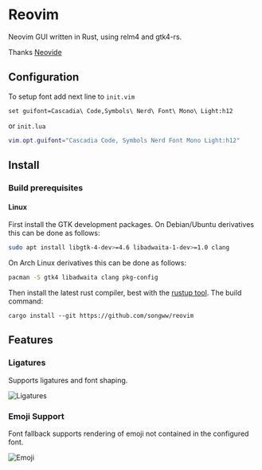 # Reovim

Neovim GUI written in Rust, using relm4 and gtk4-rs.

Thanks [Neovide](https://github.com/neovide/neovide)

## Configuration

To setup font add next line to `init.vim`

```vim
set guifont=Cascadia\ Code,Symbols\ Nerd\ Font\ Mono\ Light:h12
```

or `init.lua`

```lua
vim.opt.guifont="Cascadia Code, Symbols Nerd Font Mono Light:h12"
```

## Install

### Build prerequisites

#### Linux

First install the GTK development packages. On Debian/Ubuntu derivatives
this can be done as follows:

```sh
sudo apt install libgtk-4-dev>=4.6 libadwaita-1-dev>=1.0 clang
```

On Arch Linux derivatives this can be done as follows:

```sh
pacman -S gtk4 libadwaita clang pkg-config
```

Then install the latest rust compiler, best with the
[rustup tool](https://rustup.rs/). The build command:

```
cargo install --git https://github.com/songww/reovim
```

## Features

### Ligatures

Supports ligatures and font shaping.

![Ligatures](./assets/Ligatures.png)

### Emoji Support

Font fallback supports rendering of emoji not contained in the configured font.

![Emoji](./assets/Emoji.png)
